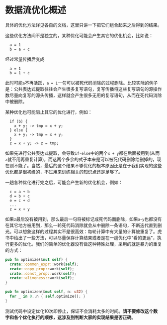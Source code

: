 # 数据流优化概述

具体的优化方法详见各自的文档，这里只讲一下把它们组合起来之后得到的结果。

这些优化方法间不是独立的，某种优化可能会产生其它的优化机会，比如说：

```
  a = 1
  b = a + c
```

经过常量传播后变成

```
  a = 1
  b = 1 + c
```

此时可能`a`不再活跃，`a = 1`一句可以被死代码消除的过程删除。比较实际的例子是：公共表达式提取往往会产生很多复写语句，复写传播将这些复写语句的源操作数尽量向复写的源头传播，这样就会产生很多无用的复写语句，从而在死代码消除中被删除。

某种优化也可能阻止其它的优化进行，例如：

```
  if (b) {
    x + y; -> tmp = x + y;
  } else {
    x + y; -> tmp = x + y;
  }
  z = x + y; -> z = tmp;
```

如果先进行公共表达式提取，会导致`if-else`中的两个`x + y`都在后面被用到(从而`z`就不用再重复计算)，而这两个多余的式子本来是可以被死代码删除给删掉的，现在则不能了。当然，最后的这个结果不够优化的根本原因还是在于我们实现的这些优化都是很初级的，不过用来训练相关的知识点还是足够了。

一趟各种优化进行完之后，可能会产生新的优化机会，例如：

```
  c = a + b
  d = b + c
  e = c + d
  ...
  z = x + y
```

如果`z`最后没有被用到，那么最后一句将被标记成死代码而删除，如果`a`-`y`也都没有在其它地方被用到，那么一轮死代码消除就会从中删除一条语句，不断迭代直到删光。可以想象这样的过程其实不是很高效：每轮计算中有大量的计算被重复了。虎书中给出了一些方法，可以尽量保存计算结果或者是在一趟优化中"看的更远"，执行更多的优化。我们的简单的优化器没有做这种特殊处理，采用的就是暴力的重复的方式：

```rust
pub fn optimize(&mut self) {
  crate::common_expr::work(self);
  crate::copy_prop::work(self);
  crate::const_prop::work(self);
  crate::aliveness::work(self);
}

pub fn optimizen(&mut self, n: u32) {
  for _ in 0..n { self.optimize(); }
}
```

测试代码中设定优化10次即停止，保证不会消耗太多的时间。**请不要修改这个数字和各个优化执行的顺序，这涉及到判断大家的实现结果是否正确**。